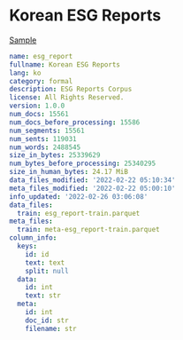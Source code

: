 # Korean ESG Reports
 
[Sample](../sample/esg_report.txt)
 
<!-- MARKDOWN-AUTO-DOCS:START (CODE:src=../../../ekorpkit/resources/corpora/esg_report.yaml) -->
<!-- The below code snippet is automatically added from ../../../ekorpkit/resources/corpora/esg_report.yaml -->
```yaml
name: esg_report
fullname: Korean ESG Reports
lang: ko
category: formal
description: ESG Reports Corpus
license: All Rights Reserved.
version: 1.0.0
num_docs: 15561
num_docs_before_processing: 15586
num_segments: 15561
num_sents: 119031
num_words: 2488545
size_in_bytes: 25339629
num_bytes_before_processing: 25340295
size_in_human_bytes: 24.17 MiB
data_files_modified: '2022-02-22 05:10:34'
meta_files_modified: '2022-02-22 05:00:10'
info_updated: '2022-02-26 03:06:08'
data_files:
  train: esg_report-train.parquet
meta_files:
  train: meta-esg_report-train.parquet
column_info:
  keys:
    id: id
    text: text
    split: null
  data:
    id: int
    text: str
  meta:
    id: int
    doc_id: str
    filename: str
```
<!-- MARKDOWN-AUTO-DOCS:END -->
